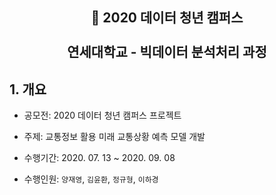 <h2 align="center">🐳 2020 데이터 청년 캠퍼스<br><br>연세대학교 - 빅데이터 분석처리 과정</h2>

<h2>1. 개요</h2>

- 공모전: 2020 데이터 청년 캠퍼스 프로젝트

- 주제: 교통정보 활용 미래 교통상황 예측 모델 개발

- 수행기간: 2020. 07. 13 ~ 2020. 09. 08

- 수행인원: `양재영`, `김윤환`, `정규형`, `이하경`
